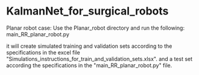 # KalmanNet_for_surgical_robots

Planar robot case:
Use the Planar_robot directory and run the following:
main_RR_planar_robot.py

it will create simulated training and validation sets according to the specifications in the excel file "‏‏Simulations_instructions_for_train_and_validation_sets.xlsx".
and a test set according the specifications in the "main_RR_planar_robot.py" file.
